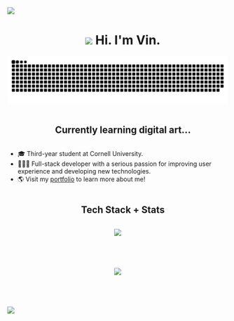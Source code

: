 <img src="https://user-images.githubusercontent.com/73097560/115834477-dbab4500-a447-11eb-908a-139a6edaec5c.gif">
<!--h1 without bottom border-->
<div id="user-content-toc">
  <ul align="center">
    <summary><h1 align="center"><img src="https://media.giphy.com/media/hvRJCLFzcasrR4ia7z/giphy.gif" width="32"> Hi. I'm Vin.</h1></summary>
  </ul>
</div>
<div align="center">
  <picture>
  <source
    media="(prefers-color-scheme: dark)"
    srcset="https://raw.githubusercontent.com/platane/snk/output/github-contribution-grid-snake-dark.svg"
  />
  <source
    media="(prefers-color-scheme: light)"
    srcset="https://raw.githubusercontent.com/platane/snk/output/github-contribution-grid-snake.svg"
  />
  <img
    alt="github contribution grid snake animation"
    src="https://raw.githubusercontent.com/platane/snk/output/github-contribution-grid-snake.svg"
  />
</picture>
</div>

<!--h2 without bottom border-->
<div id="user-content-toc">
  <ul align="center">
    <summary><h2 style="display: inline-block">Currently learning digital art...</h2></summary>
  </ul>
</div>

- 🎓 Third-year student at Cornell University.
- 👨🏻‍💻 Full-stack developer with a serious passion for improving user experience and developing new technologies.
- 🌎 Visit my [portfolio](https://vinbui.me) to learn more about me!

<div id="user-content-toc">
  <ul align="center">
    <summary><h2 style="display: inline-block">Tech Stack + Stats</h2></summary>
  </ul>
</div>

<div align="center">
  <img src="https://skillicons.dev/icons?i=swift,javascript,typescript,python,java,html,css,mysql,ocaml,tailwind,nextjs,react,nodejs,flask,express,firebase,git,docker,mongodb,postgresql,vscode,figma&perline=14" />
</div>

<div id="user-content-toc">
  <ul align="center">
    <summary><h4 style="display: inline-block"></h4></summary>
  </ul>
</div>

<div align="center">
  <img src="https://github-readme-stats.vercel.app/api?username=vinnie4k&theme=dark&show_icons=true&count_private=true" />  </a>
</div>

<div id="user-content-toc">
  <ul align="center">
    <summary><h4 style="display: inline-block"></h4></summary>
  </ul>
</div>

<img src="https://user-images.githubusercontent.com/73097560/115834477-dbab4500-a447-11eb-908a-139a6edaec5c.gif">
